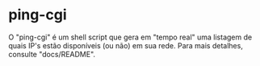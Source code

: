 # ping-cgi
O "ping-cgi" é um shell script que gera em "tempo real" uma listagem de quais IP's estão disponíveis (ou não) em sua rede.
Para mais detalhes, consulte "docs/README".

